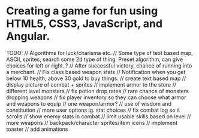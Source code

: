 # Creating a game for fun using HTML5, CSS3, JavaScript, and Angular.

TODO:
  // Algorithms for luck/charisma etc.
  // Some type of text based map, ASCII, sprites, search some 2d type of thing. Preset algorithm, can give choices for left or right..?
  // After successful victory, chance of running into a merchant.
  // Fix class based weapon stats
  // Notification when you get below 10 health, above 30 gold to buy things.
  // create text based map
  // display picture of combat + sprites
  // implement armor to the store
  // different level monsters
  // fix potion drop rates
  // rare chance of monsters dropping weapons
  // fix player inventory so they can choose what armor and weapons to equip
  // one weapon/armor?
  // use of wisdom and constitution
  // more user options ig. stat choices
  // fix combat log so it scrolls
  // show enemy stats in combat
  // limit usable skills based on level
  // more weapons
  // backpack/character sprites/item icons
  // implement toaster
  // add animations
